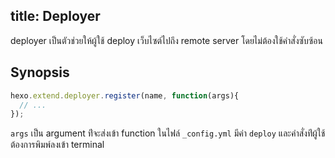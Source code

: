 title: Deployer
---
deployer เป็นตัวช่วยให้ผู้ใช้ deploy เว็บไซต์ไปถึง remote server โดยไม่ต้องใช้คำสั่งซับซ้อน

## Synopsis

``` js
hexo.extend.deployer.register(name, function(args){
  // ...
});
```

`args` เป็น argument ท่ีจะส่งเข้า function   ในไฟล์ `_config.yml` มีค่า `deploy` และคำสั่งท่ีผู้ใช้ต้องการพิมพ์ลงเข้า terminal
   

